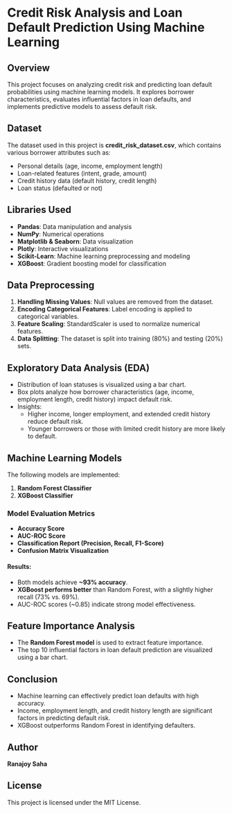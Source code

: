 # Credit Risk Analysis and Loan Default Prediction Using Machine Learning

## Overview
This project focuses on analyzing credit risk and predicting loan default probabilities using machine learning models. It explores borrower characteristics, evaluates influential factors in loan defaults, and implements predictive models to assess default risk.

## Dataset
The dataset used in this project is **credit_risk_dataset.csv**, which contains various borrower attributes such as:
- Personal details (age, income, employment length)
- Loan-related features (intent, grade, amount)
- Credit history data (default history, credit length)
- Loan status (defaulted or not)

## Libraries Used
- **Pandas**: Data manipulation and analysis
- **NumPy**: Numerical operations
- **Matplotlib & Seaborn**: Data visualization
- **Plotly**: Interactive visualizations
- **Scikit-Learn**: Machine learning preprocessing and modeling
- **XGBoost**: Gradient boosting model for classification

## Data Preprocessing
1. **Handling Missing Values**: Null values are removed from the dataset.
2. **Encoding Categorical Features**: Label encoding is applied to categorical variables.
3. **Feature Scaling**: StandardScaler is used to normalize numerical features.
4. **Data Splitting**: The dataset is split into training (80%) and testing (20%) sets.

## Exploratory Data Analysis (EDA)
- Distribution of loan statuses is visualized using a bar chart.
- Box plots analyze how borrower characteristics (age, income, employment length, credit history) impact default risk.
- Insights:
  - Higher income, longer employment, and extended credit history reduce default risk.
  - Younger borrowers or those with limited credit history are more likely to default.

## Machine Learning Models
The following models are implemented:
1. **Random Forest Classifier**
2. **XGBoost Classifier**

### Model Evaluation Metrics
- **Accuracy Score**
- **AUC-ROC Score**
- **Classification Report (Precision, Recall, F1-Score)**
- **Confusion Matrix Visualization**

#### Results:
- Both models achieve **~93% accuracy**.
- **XGBoost performs better** than Random Forest, with a slightly higher recall (73% vs. 69%).
- AUC-ROC scores (~0.85) indicate strong model effectiveness.

## Feature Importance Analysis
- The **Random Forest model** is used to extract feature importance.
- The top 10 influential factors in loan default prediction are visualized using a bar chart.

## Conclusion
- Machine learning can effectively predict loan defaults with high accuracy.
- Income, employment length, and credit history length are significant factors in predicting default risk.
- XGBoost outperforms Random Forest in identifying defaulters.

## Author
**Ranajoy Saha**

## License
This project is licensed under the MIT License.

